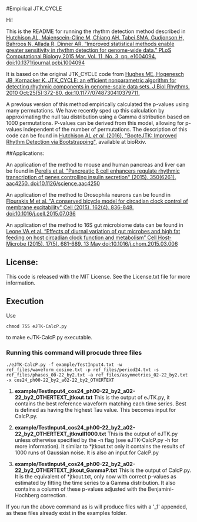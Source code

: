 #Empirical JTK_CYCLE

Hi!

This is the README for running the rhythm detection method described in [Hutchison AL, Maienscein-Cline M, Chiang AH, Tabei SMA, Gudjonson H, Bahroos N, Allada R, Dinner AR. “Improved statistical methods enable greater sensitivity in rhythm detection for genome-wide data.” PLoS Computational Biology 2015 Mar. Vol. 11, No. 3, pp. e1004094. doi:10.1371/journal.pcbi.1004094](http://journals.plos.org/ploscompbiol/article?id=10.1371/journal.pcbi.1004094)

It is based on the original JTK_CYCLE code from [Hughes ME, Hogenesch JB, Kornacker K. JTK_CYCLE: an efficient nonparametric algorithm for detecting rhythmic components in genome-scale data sets. J Biol Rhythms. 2010 Oct;25(5):372-80. doi:10.1177/0748730410379711.](http://jbr.sagepub.com/content/25/5/372)

A previous version of this method empirically calculated the p-values using many permutations. We have recently sped up this calculation by approximating the null tau distribution using a Gamma distribution based on 1000 permutations. P-values can be derived from this model, allowing for p-values independent of the number of permutations. The description of this code can be found in [Hutchison AL _et al._ (2016), "BooteJTK: Improved Rhythm Detection via Bootstrapping"](), available at bioRxiv.


##Applications:

An application of the method to mouse and human pancreas and liver can be found in [Perelis et al. "Pancreatic β cell enhancers regulate rhythmic transcription of genes controlling insulin secretion" (2015). 350(6261). aac4250. doi:10.1126/science.aac4250](http://science.sciencemag.org/content/350/6261/aac4250)

An application of the method to Drosophila neurons can be found in [Flourakis M et al. "A conserved bicycle model for circadian clock control of membrane excitability" Cell (2015). 162(4). 836-848. doi:10.1016/j.cell.2015.07.036](http://www.sciencedirect.com/science/article/pii/S0092867415009137)

An application of the method to 16S gut microbiome data can be found in [Leone VA et al. “Effects of diurnal variation of gut microbes and high fat feeding on host circadian clock function and metabolism” Cell Host-Microbe (2015). 17(5). 681-689. 13 May doi:10.1016/j.chom.2015.03.006](http://www.sciencedirect.com/science/article/pii/S1931312815001237)

## License:
This code is released with the MIT License. See the License.txt file for more information.



## Execution

Use
<pre><code>chmod 755 eJTK-CalcP.py</code></pre>

to make eJTK-CalcP.py executable.


### Running this command will procude three files



<pre><code>./eJTK-CalcP.py -f example/TestInput4.txt -w ref_files/waveform_cosine.txt -p ref_files/period24.txt -s ref_files/phases_00-22_by2.txt -a ref_files/asymmetries_02-22_by2.txt -x cos24_ph00-22_by2_a02-22_by2_OTHERTEXT</code></pre>




1. **example/TestInput4_cos24_ph00-22_by2_a02-22_by2_OTHERTEXT_jtkout.txt**
   This is the output of eJTK.py, it contains the best reference waveform matching each time series. Best is defined as having the highest Tau value. This becomes input for CalcP.py.


2. **example/TestInput4_cos24_ph00-22_by2_a02-22_by2_OTHERTEXT_jtknull1000.txt**
   This is the output of eJTK.py unless otherwise specified by the -n flag (see eJTK-CalcP.py -h for more information). It similar to *jtkout.txt only it contains the results of 1000 runs of Gaussian noise. It is also an input for CalcP.py


3. **example/TestInput4_cos24_ph00-22_by2_a02-22_by2_OTHERTEXT_jtkout_GammaP.txt**
   This is the output of CalcP.py. It is the equivalent of *jtkout.txt, only now with correct p-values as estimated by fitting the time series to a Gamma distribution. It also contains a column of these p-values adjusted with the Benjamini-Hochberg correction.

If you run the above command as is will produce files with a '_1' appended, as these files already exist in the examples folder.
